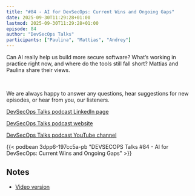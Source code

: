 ```yaml
---
title: "#84 - AI for DevSecOps: Current Wins and Ongoing Gaps"
date: 2025-09-30T11:29:28+01:00
lastmod: 2025-09-30T11:29:28+01:00
episode: 84
author: "DevSecOps Talks"
participants: ["Paulina", "Mattias", "Andrey"]
---
```


Can AI really help us build more secure software? What’s working in practice right now, and where do the tools still fall short? Mattias and Paulina share their views.<p>&nbsp;</p><p>We are always happy to answer any questions, hear suggestions for new episodes, or hear from you, our listeners.</p><p><a href='https://www.linkedin.com/company/101418030'>DevSecOps Talks podcast LinkedIn page</a></p><p><a href='https://devsecops.fm/'>DevSecOps Talks podcast website</a></p><p><a href='https://youtube.com/channel/UCRjpE9xKxZeBkRgYiLErEjw'>DevSecOps Talks podcast YouTube channel</a></p>

<!--more-->

<!-- Player -->

 {{<  podbean 3dpp6-197cc5a-pb "DEVSECOPS Talks #84 - AI for DevSecOps: Current Wins and Ongoing Gaps"  >}} 

## Notes

* [Video version](https://youtu.be/QhHKA5t03zI)